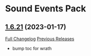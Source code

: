 # <DBM> Sound Events Pack

## [1.6.21](https://github.com/DeadlyBossMods/DBM-SoundEventsPack/tree/1.6.21) (2023-01-17)
[Full Changelog](https://github.com/DeadlyBossMods/DBM-SoundEventsPack/compare/1.6.20...1.6.21) [Previous Releases](https://github.com/DeadlyBossMods/DBM-SoundEventsPack/releases)

- bump toc for wrath  
